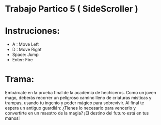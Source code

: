 # Trabajo Partico 5 ( SideScroller )

# Instruciones:
- A : Move Left
- D : Move Right
- Space: Jump
- Enter: Fire

# Trama:
Embárcate en la prueba final de la academia de hechiceros. Como un joven mago, deberás recorrer un peligroso camino lleno de criaturas místicas y trampas, usando tu ingenio y poder mágico para sobrevivir. Al final te espera un antiguo guardián: ¿Tienes lo necesario para vencerlo y convertirte en un maestro de la magia? ¡El destino del futuro está en tus manos!